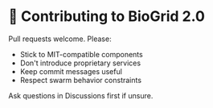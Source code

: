 # 🧪 Contributing to BioGrid 2.0

Pull requests welcome. Please:

- Stick to MIT-compatible components
- Don't introduce proprietary services
- Keep commit messages useful
- Respect swarm behavior constraints

Ask questions in Discussions first if unsure.
